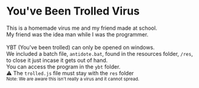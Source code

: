 # You've Been Trolled Virus
This is a homemade virus me and my friend made at school.<br />
My friend was the idea man while I was the programmer.<br />
<br />
YBT (You've been trolled) can only be opened on windows.<br />
We included a batch file, `antidote.bat`, found in the resources folder, `/res`, to close it just incase it gets out of hand.<br />
You can access the program in the `ybt` folder.<br />
⚠️ The `trolled.js` file must stay with the `res` folder
<br />
<sub>Note: We are aware this isn't really a virus and it cannot spread.</sub><br />
